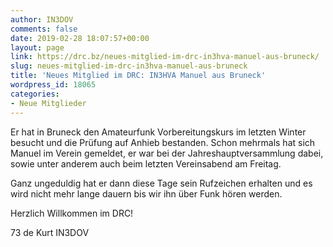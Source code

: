 ```yaml
---
author: IN3DOV
comments: false
date: 2019-02-28 18:07:57+00:00
layout: page
link: https://drc.bz/neues-mitglied-im-drc-in3hva-manuel-aus-bruneck/
slug: neues-mitglied-im-drc-in3hva-manuel-aus-bruneck
title: 'Neues Mitglied im DRC: IN3HVA Manuel aus Bruneck'
wordpress_id: 18065
categories:
- Neue Mitglieder
---
```


Er hat in Bruneck den Amateurfunk Vorbereitungskurs im letzten Winter besucht und die Prüfung auf Anhieb bestanden. Schon mehrmals hat sich Manuel im Verein gemeldet, er war bei der Jahreshauptversammlung dabei, sowie unter anderem auch beim letzten Vereinsabend am Freitag.

Ganz ungeduldig hat er dann diese Tage sein Rufzeichen erhalten und es wird nicht mehr lange dauern bis wir ihn über Funk hören werden.

Herzlich Willkommen im DRC!

73 de Kurt IN3DOV
